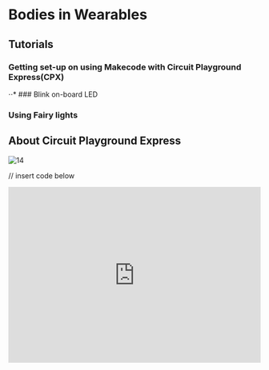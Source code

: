 # Bodies in Wearables

## Tutorials
### Getting set-up on using Makecode with Circuit Playground Express(CPX)
⋅⋅* ### Blink on-board LED
 ### Using Fairy lights 


## About Circuit Playground Express
![14](https://user-images.githubusercontent.com/93211311/200924770-d8c1b8dc-476f-4d2d-9308-06699322a334.gif)

// insert code below
<div style="position:relative;height:0;padding-bottom:70%;overflow:hidden;"><iframe style="position:absolute;top:0;left:0;width:100%;height:100%;" src="https://makecode.adafruit.com/#pub:_4ffFtM9FAP2L" frameborder="0" sandbox="allow-popups allow-forms allow-scripts allow-same-origin"></iframe></div>








<script src="https://makecode.com/gh-pages-embed.js"></script><script>makeCodeRender("{{ site.makecode.home_url }}", "{{ site.github.owner_name }}/{{ site.github.repository_name }}");</script>
